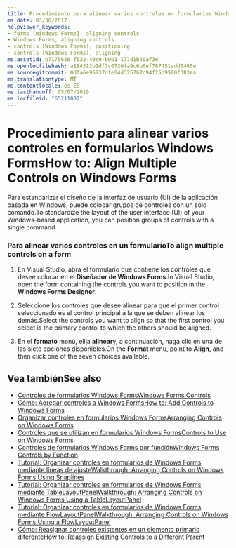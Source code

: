```yaml
---
title: Procedimiento para alinear varios controles en formularios Windows Forms
ms.date: 03/30/2017
helpviewer_keywords:
- forms [Windows Forms], aligning controls
- Windows Forms, aligning controls
- controls [Windows Forms], positioning
- controls [Windows Forms], aligning
ms.assetid: b7175656-f532-49e9-b0b1-177d1b40af3e
ms.openlocfilehash: a184312b1df7c0736fa9c6b6ef787451add0465e
ms.sourcegitcommit: 0d0a6e96737dfe24d3257b7c94f25d9500f383ea
ms.translationtype: MT
ms.contentlocale: es-ES
ms.lasthandoff: 05/07/2019
ms.locfileid: "65211807"
---
```

# <a name="how-to-align-multiple-controls-on-windows-forms"></a><span data-ttu-id="e9ebf-102">Procedimiento para alinear varios controles en formularios Windows Forms</span><span class="sxs-lookup"><span data-stu-id="e9ebf-102">How to: Align Multiple Controls on Windows Forms</span></span>

<span data-ttu-id="e9ebf-103">Para estandarizar el diseño de la interfaz de usuario (UI) de la aplicación basada en Windows, puede colocar grupos de controles con un solo comando.</span><span class="sxs-lookup"><span data-stu-id="e9ebf-103">To standardize the layout of the user interface (UI) of your Windows-based application, you can position groups of controls with a single command.</span></span>

### <a name="to-align-multiple-controls-on-a-form"></a><span data-ttu-id="e9ebf-104">Para alinear varios controles en un formulario</span><span class="sxs-lookup"><span data-stu-id="e9ebf-104">To align multiple controls on a form</span></span>

1. <span data-ttu-id="e9ebf-105">En Visual Studio, abra el formulario que contiene los controles que desee colocar en el **Diseñador de Windows Forms**.</span><span class="sxs-lookup"><span data-stu-id="e9ebf-105">In Visual Studio, open the form containing the controls you want to position in the **Windows Forms Designer**.</span></span>

2. <span data-ttu-id="e9ebf-106">Seleccione los controles que desee alinear para que el primer control seleccionado es el control principal a la que se deben alinear los demás.</span><span class="sxs-lookup"><span data-stu-id="e9ebf-106">Select the controls you want to align so that the first control you select is the primary control to which the others should be aligned.</span></span>

3. <span data-ttu-id="e9ebf-107">En el **formato** menú, elija **alinear**y, a continuación, haga clic en una de las siete opciones disponibles.</span><span class="sxs-lookup"><span data-stu-id="e9ebf-107">On the **Format** menu, point to **Align**, and then click one of the seven choices available.</span></span>

## <a name="see-also"></a><span data-ttu-id="e9ebf-108">Vea también</span><span class="sxs-lookup"><span data-stu-id="e9ebf-108">See also</span></span>

- [<span data-ttu-id="e9ebf-109">Controles de formularios Windows Forms</span><span class="sxs-lookup"><span data-stu-id="e9ebf-109">Windows Forms Controls</span></span>](index.md)
- [<span data-ttu-id="e9ebf-110">Cómo: Agregar controles a Windows Forms</span><span class="sxs-lookup"><span data-stu-id="e9ebf-110">How to: Add Controls to Windows Forms</span></span>](how-to-add-controls-to-windows-forms.md)
- [<span data-ttu-id="e9ebf-111">Organizar controles en formularios Windows Forms</span><span class="sxs-lookup"><span data-stu-id="e9ebf-111">Arranging Controls on Windows Forms</span></span>](arranging-controls-on-windows-forms.md)
- [<span data-ttu-id="e9ebf-112">Controles que se utilizan en formularios Windows Forms</span><span class="sxs-lookup"><span data-stu-id="e9ebf-112">Controls to Use on Windows Forms</span></span>](controls-to-use-on-windows-forms.md)
- [<span data-ttu-id="e9ebf-113">Controles de formularios Windows Forms por función</span><span class="sxs-lookup"><span data-stu-id="e9ebf-113">Windows Forms Controls by Function</span></span>](windows-forms-controls-by-function.md)
- [<span data-ttu-id="e9ebf-114">Tutorial: Organizar controles en formularios de Windows Forms mediante líneas de ajuste</span><span class="sxs-lookup"><span data-stu-id="e9ebf-114">Walkthrough: Arranging Controls on Windows Forms Using Snaplines</span></span>](walkthrough-arranging-controls-on-windows-forms-using-snaplines.md)
- [<span data-ttu-id="e9ebf-115">Tutorial: Organizar controles en formularios de Windows Forms mediante TableLayoutPanel</span><span class="sxs-lookup"><span data-stu-id="e9ebf-115">Walkthrough: Arranging Controls on Windows Forms Using a TableLayoutPanel</span></span>](walkthrough-arranging-controls-on-windows-forms-using-a-tablelayoutpanel.md)
- [<span data-ttu-id="e9ebf-116">Tutorial: Organizar controles en formularios de Windows Forms mediante FlowLayoutPanel</span><span class="sxs-lookup"><span data-stu-id="e9ebf-116">Walkthrough: Arranging Controls on Windows Forms Using a FlowLayoutPanel</span></span>](walkthrough-arranging-controls-on-windows-forms-using-a-flowlayoutpanel.md)
- [<span data-ttu-id="e9ebf-117">Cómo: Reasignar controles existentes en un elemento primario diferente</span><span class="sxs-lookup"><span data-stu-id="e9ebf-117">How to: Reassign Existing Controls to a Different Parent</span></span>](how-to-reassign-existing-controls-to-a-different-parent.md)
